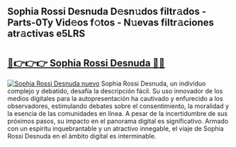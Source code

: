 ## Sophia Rossi Desnuda D𝚎sn𝚞dos filtr𝚊dos - Parts-0Ty Vid𝚎os f𝚘tos - N𝚞evas filtr𝚊ciones atr𝚊ctivas e5LRS

# <h2><a href="http://mb0x8g.tromn.icu/?c=Sophia+Rossi+Desnuda">🔗👉👉👉 Sophia Rossi Desnuda 🔗🔗</a></h2>

[![Sophia Rossi Desnuda nuevo](https://i.imgur.com/pEAQMta.gif)](http://mb0x8g.tromn.icu/?c=Sophia+Rossi+Desnuda)
Sophia Rossi Desnuda, un individuo complejo y debatido, desafía la descripción fácil. Su uso innovador de los medios digitales para la autopresentación ha cautivado y enfurecido a los observadores, estimulando debates sobre el consentimiento, la moralidad y la esencia de las comunidades en línea. A pesar de la incertidumbre de sus próximos pasos, su impacto en el panorama digital es significativo. Armado con un espíritu inquebrantable y un atractivo innegable, el viaje de Sophia Rossi Desnuda en el ámbito digital es interminable.
